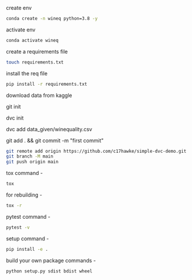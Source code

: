 create env

```bash
conda create -n wineq python=3.8 -y
```

activate env

```bash
conda activate wineq
```

create a requirements file

```bash
touch requirements.txt
```

install the req file

```bash
pip install -r requirements.txt
```

download data from kaggle

git init

dvc init

dvc add data_given/winequality.csv

git add . && git commit -m "first commit"

```bash
git remote add origin https://github.com/c17hawke/simple-dvc-demo.git
git branch -M main
git push origin main
```

tox command - 
```bash
tox
```

for rebuilding -
```bash
tox -r
```

pytest command -
```bash
pytest -v
```

setup command - 
```bash
pip install -e .
```

build your own package commands - 
```bash
python setup.py sdist bdist wheel
```







